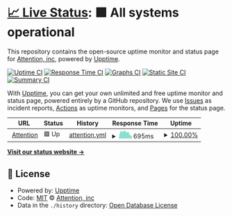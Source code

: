# [📈 Live Status](https://status.attention.tech): <!--live status--> **🟩 All systems operational**

This repository contains the open-source uptime monitor and status page for [Attention, inc](https://status.attention.tech), powered by [Upptime](https://github.com/upptime/upptime).

[![Uptime CI](https://github.com/attentiontech/status-page/workflows/Uptime%20CI/badge.svg)](https://github.com/attentiontech/status-page/actions?query=workflow%3A%22Uptime+CI%22)
[![Response Time CI](https://github.com/attentiontech/status-page/workflows/Response%20Time%20CI/badge.svg)](https://github.com/attentiontech/status-page/actions?query=workflow%3A%22Response+Time+CI%22)
[![Graphs CI](https://github.com/attentiontech/status-page/workflows/Graphs%20CI/badge.svg)](https://github.com/attentiontech/status-page/actions?query=workflow%3A%22Graphs+CI%22)
[![Static Site CI](https://github.com/attentiontech/status-page/workflows/Static%20Site%20CI/badge.svg)](https://github.com/attentiontech/status-page/actions?query=workflow%3A%22Static+Site+CI%22)
[![Summary CI](https://github.com/attentiontech/status-page/workflows/Summary%20CI/badge.svg)](https://github.com/attentiontech/status-page/actions?query=workflow%3A%22Summary+CI%22)

With [Upptime](https://upptime.js.org), you can get your own unlimited and free uptime monitor and status page, powered entirely by a GitHub repository. We use [Issues](https://github.com/attentiontech/status-page/issues) as incident reports, [Actions](https://github.com/attentiontech/status-page/actions) as uptime monitors, and [Pages](https://status.attention.tech) for the status page.

<!--start: status pages-->
<!-- This summary is generated by Upptime (https://github.com/upptime/upptime) -->
<!-- Do not edit this manually, your changes will be overwritten -->
<!-- prettier-ignore -->
| URL | Status | History | Response Time | Uptime |
| --- | ------ | ------- | ------------- | ------ |
| <img alt="" src="https://icons.duckduckgo.com/ip3/www.attention.tech.ico" height="13"> [Attention](https://www.attention.tech/) | 🟩 Up | [attention.yml](https://github.com/attentiontech/status-page/commits/HEAD/history/attention.yml) | <details><summary><img alt="Response time graph" src="./graphs/attention/response-time-week.png" height="20"> 695ms</summary><br><a href="https://status.attention.tech/history/attention"><img alt="Response time 424" src="https://img.shields.io/endpoint?url=https%3A%2F%2Fraw.githubusercontent.com%2Fattentiontech%2Fstatus-page%2FHEAD%2Fapi%2Fattention%2Fresponse-time.json"></a><br><a href="https://status.attention.tech/history/attention"><img alt="24-hour response time 388" src="https://img.shields.io/endpoint?url=https%3A%2F%2Fraw.githubusercontent.com%2Fattentiontech%2Fstatus-page%2FHEAD%2Fapi%2Fattention%2Fresponse-time-day.json"></a><br><a href="https://status.attention.tech/history/attention"><img alt="7-day response time 695" src="https://img.shields.io/endpoint?url=https%3A%2F%2Fraw.githubusercontent.com%2Fattentiontech%2Fstatus-page%2FHEAD%2Fapi%2Fattention%2Fresponse-time-week.json"></a><br><a href="https://status.attention.tech/history/attention"><img alt="30-day response time 639" src="https://img.shields.io/endpoint?url=https%3A%2F%2Fraw.githubusercontent.com%2Fattentiontech%2Fstatus-page%2FHEAD%2Fapi%2Fattention%2Fresponse-time-month.json"></a><br><a href="https://status.attention.tech/history/attention"><img alt="1-year response time 534" src="https://img.shields.io/endpoint?url=https%3A%2F%2Fraw.githubusercontent.com%2Fattentiontech%2Fstatus-page%2FHEAD%2Fapi%2Fattention%2Fresponse-time-year.json"></a></details> | <details><summary><a href="https://status.attention.tech/history/attention">100.00%</a></summary><a href="https://status.attention.tech/history/attention"><img alt="All-time uptime 99.99%" src="https://img.shields.io/endpoint?url=https%3A%2F%2Fraw.githubusercontent.com%2Fattentiontech%2Fstatus-page%2FHEAD%2Fapi%2Fattention%2Fuptime.json"></a><br><a href="https://status.attention.tech/history/attention"><img alt="24-hour uptime 100.00%" src="https://img.shields.io/endpoint?url=https%3A%2F%2Fraw.githubusercontent.com%2Fattentiontech%2Fstatus-page%2FHEAD%2Fapi%2Fattention%2Fuptime-day.json"></a><br><a href="https://status.attention.tech/history/attention"><img alt="7-day uptime 100.00%" src="https://img.shields.io/endpoint?url=https%3A%2F%2Fraw.githubusercontent.com%2Fattentiontech%2Fstatus-page%2FHEAD%2Fapi%2Fattention%2Fuptime-week.json"></a><br><a href="https://status.attention.tech/history/attention"><img alt="30-day uptime 100.00%" src="https://img.shields.io/endpoint?url=https%3A%2F%2Fraw.githubusercontent.com%2Fattentiontech%2Fstatus-page%2FHEAD%2Fapi%2Fattention%2Fuptime-month.json"></a><br><a href="https://status.attention.tech/history/attention"><img alt="1-year uptime 99.99%" src="https://img.shields.io/endpoint?url=https%3A%2F%2Fraw.githubusercontent.com%2Fattentiontech%2Fstatus-page%2FHEAD%2Fapi%2Fattention%2Fuptime-year.json"></a></details>

<!--end: status pages-->

[**Visit our status website →**](https://status.attention.tech)

## 📄 License

- Powered by: [Upptime](https://github.com/upptime/upptime)
- Code: [MIT](./LICENSE) © [Attention, inc](https://status.attention.tech)
- Data in the `./history` directory: [Open Database License](https://opendatacommons.org/licenses/odbl/1-0/)
